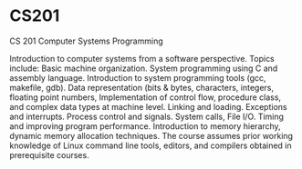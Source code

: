 # CS201

CS 201 Computer Systems Programming

Introduction to computer systems from a software perspective. Topics include: Basic machine organization. System programming using C and assembly language. Introduction to system programming tools (gcc, makefile, gdb). Data representation (bits & bytes, characters, integers, floating point numbers, Implementation of control flow, procedure class, and complex data types at machine level. Linking and loading. Exceptions and interrupts. Process control and signals. System calls, File I/O. Timing and improving program performance. Introduction to memory hierarchy, dynamic memory allocation techniques. The course assumes prior working knowledge of Linux command line tools, editors, and compilers obtained in prerequisite courses.


